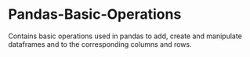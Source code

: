 # Pandas-Basic-Operations

Contains basic operations used in pandas to add, create and manipulate dataframes and to the corresponding columns and rows.
